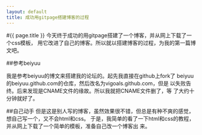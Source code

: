```yaml
---
layout: default
title: 成功用gitpage搭建博客的过程
---
```

#{{ page.title }}
今天终于成功的用gitpage搭建了一个博客，并从网上下载了一个css模板，
用它改进了自己的博客。所以就以搭建博客的过程，为我的第一篇博文吧。

##参考beiyuu

我是参考beiyuu的博文来搭建我的论坛的。起先我直接在github上fork了
beiyuu的beiyuu.github.com的仓库，然后改名为vigoals.github.com，但是
以失败告终。后来发现是CNAME文件的缘故。所以我就把CNAME文件删了，等
了大约十分钟就好了。

##自己动手
但是这是别人写的博客，虽然效果很不错，但总是有种不爽的感觉，想自己写一个，又不会html和css。
于是，我简单的看了一下html和css的教程，并从网上下载了一个简单的模板，准备自己改一个博客出
来。

